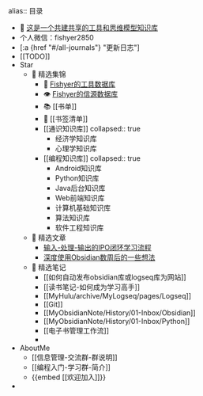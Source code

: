 alias:: 目录

- 🤝 [这是一个共建共享的工具和思维模型知识库](https://logseq.fishyer.com)
- 个人微信：fishyer2850
- [:a {href "#/all-journals"} "更新日志"]
- [[TODO]]
- Star
	- 🍇 精选集锦
		- 🧰 [Fishyer的工具数据库](https://notion.fishyer.com/Fishyer-708f0570fbec4dcc896cadabcd2d0c9a)
		- 👁 [Fishyer的信源数据库](https://notion.fishyer.com/6341aa682f0a4936bffb44e69afe1fad?v=8b84cad40cf64f009a58577632ee15aa)
		- 📚 [[书单]]
		- 🔖  [[书签清单]]
		- [[通识知识库]]
		  collapsed:: true
			- 经济学知识库
			- 心理学知识库
		- [[编程知识库]]
		  collapsed:: true
			- Android知识库
			- Python知识库
			- Java后台知识库
			- Web前端知识库
			- 计算机基础知识库
			- 算法知识库
			- 软件工程知识库
	- 🍎 精选文章
		- [输入-处理-输出的IPO闭环学习流程](https://blog.fishyer.com/2022-05-11_06_06_32)
		- [深度使用Obsidian数周后的一些想法](https://blog.fishyer.com/2021-09-14_06_06_25)
	- 🍄 精选笔记
		- [[如何自动发布obsidian库或logseq库为网站]]
		- [[读书笔记-如何成为学习高手]]
		- [[MyHulu/archive/MyLogseq/pages/Logseq]]
		- [[Git]]
		- [[MyObsidianNote/History/01-Inbox/Obsidian]]
		- [[MyObsidianNote/History/01-Inbox/Python]]
		- [[电子书管理工作流]]
		-
- AboutMe
	- [[信息管理-交流群-群说明]]
	- [[编程入门-学习群-简介]]
	- {{embed [[欢迎加入]]}}
-